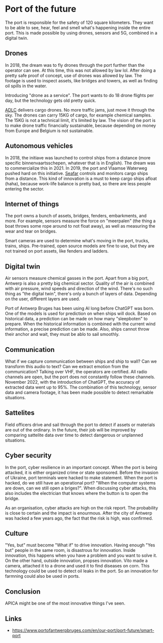 # Port of the future

The port is responsible for the safety of 120 square kilometers. They want to be able to see, hear, feel and smell what's happening
inside the entire port. This is made possible by using drones, sensors and 5G, combined in a digital twin.

## Drones

In 2018, the dream was to fly drones through the port further than the operator can see. At this time, this was not allowed by law lol.
After doing a pretty safe proof of concept, use of drones was allowed by law. The footage is used to inspect assets, like bridges and towers,
as well as finding oil spills in the water.

Introducing "drone as a service". The port wants to do 18 drone flights per day, but the technology gets old pretty quick.

[ADLC](https://adlc.eu/en) delivers cargo drones. No more traffic jams, just move it through the sky. The drones can carry
15KG of cargo, for example chemical samples. The 15KG is not a technical limit, it's limited by law. The vision of the port is 
to make drone traffic financially sustainable, because depending on money from Europe and Belgium is not sustainable.

## Autonomous vehicles

In 2018, the initiave was launched to control ships from a distance (more specific binnenvaartsschepen, whatever that is in English).
The dream was to commercialize this in 2021. In 2019, the port and Vlaamse Waterweg pushed hard on this initiative. [Seafar](https://seafar.eu/)
controls and monitors cargo ships from a distance. This kind of innovation is a must to keep cargo ships afloat (haha), because 
work-life balance is pretty bad, so there are less people entering the sector.

## Internet of things

The port owns a bunch of assets, bridges, fenders, embarkments, and more. For example, sensors measure the force on 
"meerpalen" (the thing a boat throws some rope around to not float away), as well as measuring the wear and tear on bridges.

Smart cameras are used to determine what's moving in the port, trucks, trains, ships. Pre-trained, open source models
are fine to use, but they are not trained on port assets, like fenders and ladders.

## Digital twin

Air sensors measure chemical gasses in the port. Apart from a big port, Antwerp is also a pretty big chemical sector. Quality of the
air is combined with air pressure, wind speeds and direction of the wind. There's no such thing as "the digital twin", there's only
a bunch of layers of data. Depending on the user, different layers are used.

Port of Antwerp Bruges has been using AI long before ChatGPT was born. One of the models is used for prediction on when ships will dock.
Based on historical data, a prediction can be made on how many "sleepboten" to prepare. When the historical information is combined
with the current wind information, a precise prediction can be made. Also, ships cannot throw their anchor and wait, they must
be ablo to sail smoothly.

## Communication

What if we capture communication between ships and ship to wall? Can we transform this audio to text? Can we extract emotion
from the communication? Talking over VHF, the operators are certified. All radio channels are open, but the port does not constantly
follow these channels. November 2022, with the introduction of ChatGPT, the accuracy of extracted data went up to 95%.
The combination of this technology, sensor data and camera footage, it has been made possible to detect remarkable situations.

## Sattelites

Field officers drive and sail through the port to detect if assets or materials are out of the ordinary. In the future, their
job will be improved by comparing sattelite data over time to detect dangerous or unplanned situations.

## Cyber security

In the port, cyber resilience in an important concept. When the port is being attacked, it is either organized crime or state
sponsored. Before the invasion of Ukraine, port terminals were hacked to make statement. When the port is hacked, do we still have
an operational port? "When the computer systems are down, can we still open a briges?". When discussing cyber attacks, this also includes
the electrician that knows where the button is to open the bridge. 

As an organisation, cyber attacks are high on the risk report. The probability is close to certain and the impact is enourmous. After
the city of Antwerp was hacked a few years ago, the fact that the risk is high, was confirmed.

## Culture

"Yes, but" must become "What if" to drive innovation. Having enough "Yes but" people in the same room, is disastrous for innovation.
Inside innovation, this happens when you have a problem and you want to solve it. On the other hand, outside innovation, propses 
innovation. Vito made a camera, attached it to a drone and used it to find diseases on corn. This technology could be used to detect
oil leaks in the port. So an innovation for farmning could also be used in ports.

## Conclusion

APICA might be one of the most innovative things I've seen.

## Links

- <https://www.portofantwerpbruges.com/en/our-port/port-future/smart-port>
